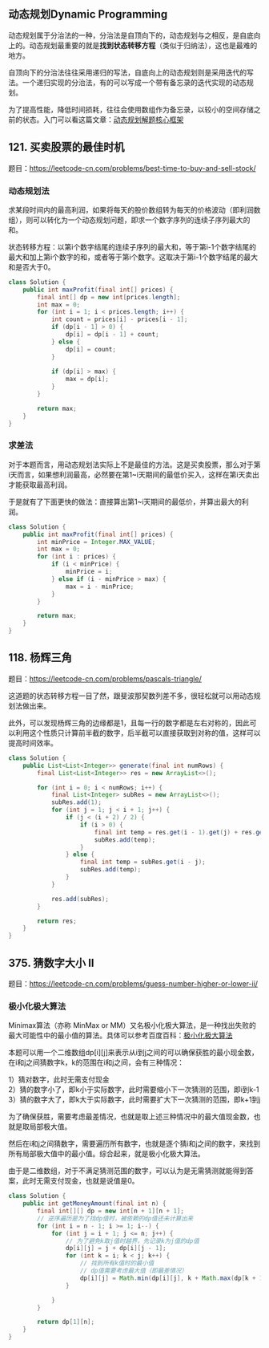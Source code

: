 <!--
date: 2021-10-26T08:34:12+08:00
lastmod: 2021-11-17T08:34:12+08:00
-->

## 动态规划Dynamic Programming

动态规划属于分治法的一种，分治法是自顶向下的，动态规划与之相反，是自底向上的。动态规划最重要的就是**找到状态转移方程**（类似于归纳法），这也是最难的地方。

自顶向下的分治法往往采用递归的写法，自底向上的动态规划则是采用迭代的写法。一个递归实现的分治法，有的可以写成一个带有备忘录的迭代实现的动态规划。

为了提高性能，降低时间损耗，往往会使用数组作为备忘录，以较小的空间存储之前的状态。入门可以看这篇文章：[动态规划解题核心框架](https://labuladong.gitee.io/algo/3/21/61/)

## 121. 买卖股票的最佳时机

题目：https://leetcode-cn.com/problems/best-time-to-buy-and-sell-stock/

### 动态规划法

求某段时间内的最高利润，如果将每天的股价数组转为每天的价格波动（即利润数组），则可以转化为一个动态规划问题，即求一个数字序列的连续子序列最大的和。

状态转移方程：以第i个数字结尾的连续子序列的最大和，等于第i-1个数字结尾的最大和加上第i个数字的和，或者等于第i个数字。这取决于第i-1个数字结尾的最大和是否大于0。

```java
class Solution {
    public int maxProfit(final int[] prices) {
        final int[] dp = new int[prices.length];
        int max = 0;
        for (int i = 1; i < prices.length; i++) {
            int count = prices[i] - prices[i - 1];
            if (dp[i - 1] > 0) {
                dp[i] = dp[i - 1] + count;
            } else {
                dp[i] = count;
            }
            
            if (dp[i] > max) {
                max = dp[i];
            }
        }

        return max;
    }
}
```

### 求差法

对于本题而言，用动态规划法实际上不是最佳的方法。这是买卖股票，那么对于第i天而言，如果想利润最高，必然要在第1~i天期间的最低价买入，这样在第i天卖出才能获取最高利润。

于是就有了下面更快的做法：直接算出第1~i天期间的最低价，并算出最大的利润。

```java
class Solution {
    public int maxProfit(final int[] prices) {
        int minPrice = Integer.MAX_VALUE;
        int max = 0;
        for (int i : prices) {
            if (i < minPrice) {
                minPrice = i;
            } else if (i - minPrice > max) {
                max = i - minPrice;
            }
        }

        return max;
    }
}
```

## 118. 杨辉三角

题目：https://leetcode-cn.com/problems/pascals-triangle/

这道题的状态转移方程一目了然，跟斐波那契数列差不多，很轻松就可以用动态规划法做出来。

此外，可以发现杨辉三角的边缘都是1，且每一行的数字都是左右对称的，因此可以利用这个性质只计算前半截的数字，后半截可以直接获取到对称的值，这样可以提高时间效率。

```java
class Solution {
    public List<List<Integer>> generate(final int numRows) {
        final List<List<Integer>> res = new ArrayList<>();

        for (int i = 0; i < numRows; i++) {
            final List<Integer> subRes = new ArrayList<>();
            subRes.add(1);
            for (int j = 1; j < i + 1; j++) {
                if (j < (i + 2) / 2) {
                    if (i > 0) {
                        final int temp = res.get(i - 1).get(j) + res.get(i - 1).get(j - 1);
                        subRes.add(temp);
                    }
                } else {
                    final int temp = subRes.get(i - j);
                    subRes.add(temp);
                }
            }

            res.add(subRes);
        }

        return res;
    }
}
```

## 375. 猜数字大小 II

题目：https://leetcode-cn.com/problems/guess-number-higher-or-lower-ii/

### 极小化极大算法

Minimax算法（亦称 MinMax or MM）又名极小化极大算法，是一种找出失败的最大可能性中的最小值的算法。具体可以参考百度百科：[极小化极大算法](https://baike.baidu.com/item/%E6%9E%81%E5%B0%8F%E5%8C%96%E6%9E%81%E5%A4%A7%E7%AE%97%E6%B3%95/1351828?fr=aladdin)

本题可以用一个二维数组dp[i][j]来表示从i到j之间的可以确保获胜的最小现金数，在i和j之间猜数字k，k的范围在i和j之间，会有三种情况：

1）猜对数字，此时无需支付现金<br>
2）猜的数字小了，即k小于实际数字，此时需要缩小下一次猜测的范围，即i到k-1<br>
3）猜的数字大了，即k大于实际数字，此时需要扩大下一次猜测的范围，即k+1到j

为了确保获胜，需要考虑最差情况，也就是取上述三种情况中的最大值现金数，也就是取局部极大值。

然后在i和j之间猜数字，需要遍历所有数字，也就是逐个猜i和j之间的数字，来找到所有局部极大值中的最小值。综合起来，就是极小化极大算法。

由于是二维数组，对于不满足猜测范围的数字，可以认为是无需猜测就能得到答案，此时无需支付现金，也就是说值是0。

```java
class Solution {
    public int getMoneyAmount(final int n) {
        final int[][] dp = new int[n + 1][n + 1];
        // 逆序遍历是为了找dp值时，被依赖的dp值还未计算出来
        for (int i = n - 1; i >= 1; i--) {
            for (int j = i + 1; j <= n; j++) {
                // 为了避免k取j值时越界，先记录k为j值的dp值
                dp[i][j] = j + dp[i][j - 1];
                for (int k = i; k < j; k++) {
                    // 找到所有k值时的最小值
                    // dp值需要考虑最大值（即最差情况）
                    dp[i][j] = Math.min(dp[i][j], k + Math.max(dp[k + 1][j], dp[i][k - 1]));
                }

            }
        }

        return dp[1][n];
    }
}
```
